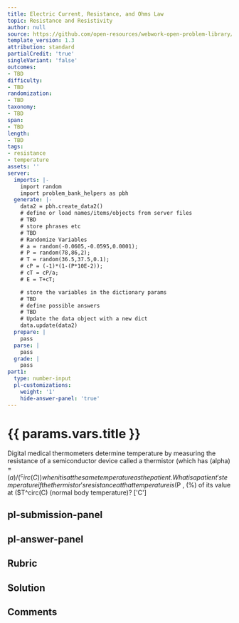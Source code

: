 ```yaml
---
title: Electric Current, Resistance, and Ohms Law
topic: Resistance and Resistivity
author: null
source: https://github.com/open-resources/webwork-open-problem-library/tree/master/Contrib/BrockPhysics/College_Physics_Urone/20.Electric_Current/20-03.Resistance_and_Resistivity/NU_U17_20_03_014.pg
template_version: 1.3
attribution: standard
partialCredit: 'true'
singleVariant: 'false'
outcomes:
- TBD
difficulty:
- TBD
randomization:
- TBD
taxonomy:
- TBD
span:
- TBD
length:
- TBD
tags:
- resistance
- temperature
assets: ''
server:
  imports: |-
    import random
    import problem_bank_helpers as pbh
  generate: |-
    data2 = pbh.create_data2()
    # define or load names/items/objects from server files
    # TBD
    # store phrases etc
    # TBD
    # Randomize Variables
    # a = random(-0.0605,-0.0595,0.0001);
    # P = random(78,86,2);
    # T = random(36.5,37.5,0.1);
    # cP = (-1)*(1-(P*10E-2));
    # cT = cP/a;
    # E = T+cT;

    # store the variables in the dictionary params
    # TBD
    # define possible answers
    # TBD
    # Update the data object with a new dict
    data.update(data2)
  prepare: |
    pass
  parse: |
    pass
  grade: |
    pass
part1:
  type: number-input
  pl-customizations:
    weight: '1'
    hide-answer-panel: 'true'
---
```


# {{ params.vars.title }} 


Digital medical thermometers determine temperature by measuring the resistance of a semiconductor device called a thermistor (which has (alpha) = ($a) / (^circ(C) ) when it is at the same temperature as the patient. What is a patient's temperature if the thermistor's resistance at that temperature is ($P , (%) of its value at ($T^circ(C) (normal body temperature)?
['C']

## pl-submission-panel 


## pl-answer-panel 


## Rubric 


## Solution 


## Comments 


